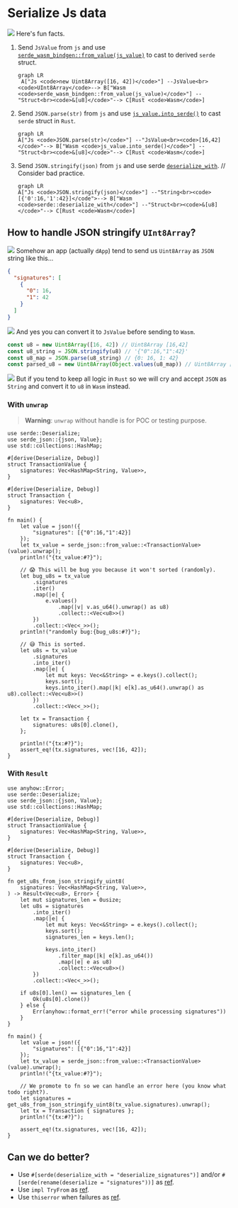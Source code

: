 # Serialize Js data

![](/assets/kat.png) Here's fun facts.

1. Send `JsValue` from `js` and use [`serde_wasm_bindgen::from_value(js_value)`](https://rustwasm.github.io/wasm-bindgen/reference/arbitrary-data-with-serde.html#receive-it-from-javascript-with-serde_wasm_bindgenfrom_value) to cast to derived `serde` struct.

   ```mermaid
   graph LR
    A["Js <code>new Uint8Array([16, 42])</code>"] --JsValue<br><code>UInt8Array</code>--> B["Wasm <code>serde_wasm_bindgen::from_value(js_value)</code>"] --"Struct<br><code>&[u8]</code>"--> C[Rust <code>Wasm</code>]
   ```

2. Send `JSON.parse(str)` from `js` and use [`js_value.into_serde()`](https://rustwasm.github.io/wasm-bindgen/reference/arbitrary-data-with-serde.html#an-alternative-approach---using-json) to cast `serde` struct in `Rust`.

   ```mermaid
   graph LR
   A["Js <code>JSON.parse(str)</code>"] --"JsValue<br><code>[16,42]</code>"--> B["Wasm <code>js_value.into_serde()</code>"] --"Struct<br><code>&[u8]</code>"--> C[Rust <code>Wasm</code>]
   ```

3. Send `JSON.stringify(json)` from `js` and use serde [`deserialize_with`](https://serde.rs/stream-array.html). // Consider bad practice.

   ```mermaid
   graph LR
   A["Js <code>JSON.stringify(json)</code>"] --"String<br><code>[{'0':16,'1':42}]</code">--> B["Wasm <code>serde::deserialize_with</code>"] --"Struct<br><code>&[u8]</code>"--> C[Rust <code>Wasm</code>]
   ```

## How to handle JSON stringify `UInt8Array`?

![](/assets/kat.png) Somehow an app (actually `dApp`) tend to send us `Uint8Array` as `JSON` string like this...

```json
{
  "signatures": [
    {
      "0": 16,
      "1": 42
    }
  ]
}
```

![](/assets/kat.png) And yes you can convert it to `JsValue` before sending to `Wasm`.

```js
const u8 = new Uint8Array([16, 42]) // Uint8Array [16,42]
const u8_string = JSON.stringify(u8) // '{"0":16,"1":42}'
const u8_map = JSON.parse(u8_string) // {0: 16, 1: 42}
const parsed_u8 = new Uint8Array(Object.values(u8_map)) // Uint8Array [16,42]
```

![](/assets/kat.png) But if you tend to keep all logic in `Rust` so we will cry and accept `JSON` as `String` and convert it to `u8` in `Wasm` instead.

### With `unwrap`

> **Warning**: `unwrap` without handle is for POC or testing purpose.

```rust,editable,edition2021
use serde::Deserialize;
use serde_json::{json, Value};
use std::collections::HashMap;

#[derive(Deserialize, Debug)]
struct TransactionValue {
    signatures: Vec<HashMap<String, Value>>,
}

#[derive(Deserialize, Debug)]
struct Transaction {
    signatures: Vec<u8>,
}

fn main() {
    let value = json!({
        "signatures": [{"0":16,"1":42}]
    });
    let tx_value = serde_json::from_value::<TransactionValue>(value).unwrap();
    println!("{tx_value:#?}");

    // 😱 This will be bug you because it won't sorted (randomly).
    let bug_u8s = tx_value
        .signatures
        .iter()
        .map(|e| {
            e.values()
                .map(|v| v.as_u64().unwrap() as u8)
                .collect::<Vec<u8>>()
        })
        .collect::<Vec<_>>();
    println!("randomly bug:{bug_u8s:#?}");

    // 😅 This is sorted.
    let u8s = tx_value
        .signatures
        .into_iter()
        .map(|e| {
            let mut keys: Vec<&String> = e.keys().collect();
            keys.sort();
            keys.into_iter().map(|k| e[k].as_u64().unwrap() as u8).collect::<Vec<u8>>()
        })
        .collect::<Vec<_>>();

    let tx = Transaction {
        signatures: u8s[0].clone(),
    };

    println!("{tx:#?}");
    assert_eq!(tx.signatures, vec![16, 42]);
}
```

### With `Result`

```rust,editable,edition2021
use anyhow::Error;
use serde::Deserialize;
use serde_json::{json, Value};
use std::collections::HashMap;

#[derive(Deserialize, Debug)]
struct TransactionValue {
    signatures: Vec<HashMap<String, Value>>,
}

#[derive(Deserialize, Debug)]
struct Transaction {
    signatures: Vec<u8>,
}

fn get_u8s_from_json_stringify_uint8(
    signatures: Vec<HashMap<String, Value>>,
) -> Result<Vec<u8>, Error> {
    let mut signatures_len = 0usize;
    let u8s = signatures
        .into_iter()
        .map(|e| {
            let mut keys: Vec<&String> = e.keys().collect();
            keys.sort();
            signatures_len = keys.len();

            keys.into_iter()
                .filter_map(|k| e[k].as_u64())
                .map(|e| e as u8)
                .collect::<Vec<u8>>()
        })
        .collect::<Vec<_>>();

    if u8s[0].len() == signatures_len {
        Ok(u8s[0].clone())
    } else {
        Err(anyhow::format_err!("error while processing signatures"))
    }
}

fn main() {
    let value = json!({
        "signatures": [{"0":16,"1":42}]
    });
    let tx_value = serde_json::from_value::<TransactionValue>(value).unwrap();
    println!("{tx_value:#?}");

    // We promote to fn so we can handle an error here (you know what todo right?).
    let signatures = get_u8s_from_json_stringify_uint8(tx_value.signatures).unwrap();
    let tx = Transaction { signatures };
    println!("{tx:#?}");

    assert_eq!(tx.signatures, vec![16, 42]);
}
```

## Can we do better?

- Use `#[serde(deserialize_with = "deserialize_signatures")]` and/or `#[serde(rename(deserialize = "signatures"))]` as [ref](https://serde.rs/stream-array.html).
- Use `impl TryFrom` as [ref](https://doc.rust-lang.org/rust-by-example/conversion/try_from_try_into.html).
- Use `thiserror` when failures as [ref](https://docs.rs/thiserror/latest/thiserror/).
